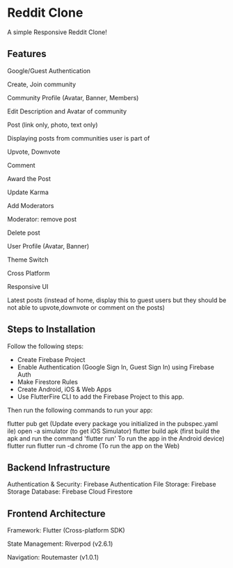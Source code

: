 # Reddit Clone

A simple Responsive Reddit Clone!

## Features

Google/Guest Authentication

Create, Join community

Community Profile (Avatar, Banner, Members)

Edit Description and Avatar of community

Post (link only, photo, text only)

Displaying posts from communities user is part of

Upvote, Downvote

Comment

Award the Post

Update Karma

Add Moderators

Moderator: remove post

Delete post

User Profile (Avatar, Banner)

Theme Switch

Cross Platform

Responsive UI

Latest posts (instead of home, display this to guest users but they should be not able to upvote,downvote or comment on the posts)


## Steps to Installation
Follow the following steps:
- Create Firebase Project
- Enable Authentication (Google Sign In, Guest Sign In) using Firebase Auth
- Make Firestore Rules
- Create Android, iOS & Web Apps
- Use FlutterFire CLI to add the Firebase Project to this app.

Then run the following commands to run your app:

  flutter pub get (Update every package you initialized in the pubspec.yaml ile)
  open -a simulator (to get iOS Simulator)
  flutter build apk (first build the apk and run the command 'flutter run' To run the app in the Android device)
  flutter run
  flutter run -d chrome (To run the app on the Web)

## Backend Infrastructure

Authentication & Security: Firebase Authentication
File Storage: Firebase Storage
Database: Firebase Cloud Firestore 

## Frontend Architecture

Framework: Flutter (Cross-platform SDK)

State Management: Riverpod (v2.6.1)

Navigation: Routemaster (v1.0.1)